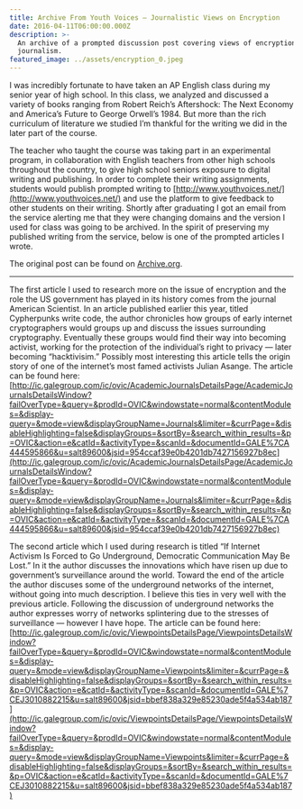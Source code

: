 ```yaml
---
title: Archive From Youth Voices — Journalistic Views on Encryption
date: 2016-04-11T06:00:00.000Z
description: >-
  An archive of a prompted discussion post covering views of encryption in
  journalism.
featured_image: ../assets/encryption_0.jpeg
---
```


I was incredibly fortunate to have taken an AP English class during my senior year of high school. In this class, we analyzed and discussed a variety of books ranging from Robert Reich’s Aftershock: The Next Economy and America’s Future to George Orwell’s 1984. But more than the rich curriculum of literature we studied I’m thankful for the writing we did in the later part of the course.

The teacher who taught the course was taking part in an experimental program, in collaboration with English teachers from other high schools throughout the country, to give high school seniors exposure to digital writing and publishing. In order to complete their writing assignments, students would publish prompted writing to [http://www.youthvoices.net/](http://www.youthvoices.net/) and use the platform to give feedback to other students on their writing. Shortly after graduating I got an email from the service alerting me that they were changing domains and the version I used for class was going to be archived. In the spirit of preserving my published writing from the service, below is one of the prompted articles I wrote.

The original post can be found on [Archive.org](https://web.archive.org/web/20160428161658/http://www.youthvoices.net/discussion/journalistic-views-encryption).

---

The first article I used to research more on the issue of encryption and the role the US government has played in its history comes from the journal American Scientist. In an article published earlier this year, titled Cypherpunks write code, the author chronicles how groups of early internet cryptographers would groups up and discuss the issues surrounding cryptography. Eventually these groups would find their way into becoming activist, working for the protection of the individual’s right to privacy — later becoming “hacktivisim.” Possibly most interesting this article tells the origin story of one of the internet’s most famed activists Julian Asange. The article can be found here: [http://ic.galegroup.com/ic/ovic/AcademicJournalsDetailsPage/AcademicJournalsDetailsWindow?failOverType=&query=&prodId=OVIC&windowstate=normal&contentModules=&display-query=&mode=view&displayGroupName=Journals&limiter=&currPage=&disableHighlighting=false&displayGroups=&sortBy=&search_within_results=&p=OVIC&action=e&catId=&activityType=&scanId=&documentId=GALE%7CA444595866&u=salt89600&jsid=954ccaf39e0b4201db7427156927b8ec](http://ic.galegroup.com/ic/ovic/AcademicJournalsDetailsPage/AcademicJournalsDetailsWindow?failOverType=&query=&prodId=OVIC&windowstate=normal&contentModules=&display-query=&mode=view&displayGroupName=Journals&limiter=&currPage=&disableHighlighting=false&displayGroups=&sortBy=&search_within_results=&p=OVIC&action=e&catId=&activityType=&scanId=&documentId=GALE%7CA444595866&u=salt89600&jsid=954ccaf39e0b4201db7427156927b8ec)

The second article which I used during research is titled “If Internet Activism Is Forced to Go Underground, Democratic Communication May Be Lost.” In it the author discusses the innovations which have risen up due to government’s surveillance around the world. Toward the end of the article the author discuses some of the underground networks of the internet, without going into much description. I believe this ties in very well with the previous article. Following the discussion of underground networks the author expresses worry of networks splintering due to the stresses of surveillance — however I have hope. The article can be found here: [http://ic.galegroup.com/ic/ovic/ViewpointsDetailsPage/ViewpointsDetailsWindow?failOverType=&query=&prodId=OVIC&windowstate=normal&contentModules=&display-query=&mode=view&displayGroupName=Viewpoints&limiter=&currPage=&disableHighlighting=false&displayGroups=&sortBy=&search_within_results=&p=OVIC&action=e&catId=&activityType=&scanId=&documentId=GALE%7CEJ3010882215&u=salt89600&jsid=bbef838a329e85230ade5f4a534ab187](http://ic.galegroup.com/ic/ovic/ViewpointsDetailsPage/ViewpointsDetailsWindow?failOverType=&query=&prodId=OVIC&windowstate=normal&contentModules=&display-query=&mode=view&displayGroupName=Viewpoints&limiter=&currPage=&disableHighlighting=false&displayGroups=&sortBy=&search_within_results=&p=OVIC&action=e&catId=&activityType=&scanId=&documentId=GALE%7CEJ3010882215&u=salt89600&jsid=bbef838a329e85230ade5f4a534ab187)

